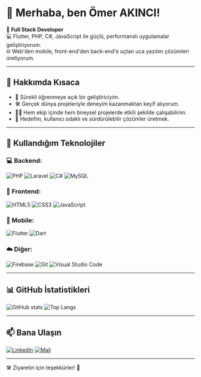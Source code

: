 # 👋 Merhaba, ben Ömer AKINCI!

🎯 **Full Stack Developer**  
💻 Flutter, PHP, C#, JavaScript ile güçlü, performanslı uygulamalar geliştiriyorum.  
🌐 Web'den mobile, front-end'den back-end'e uçtan uca yazılım çözümleri üretiyorum.

---

## 🚀 Hakkımda Kısaca

- 🧠 Sürekli öğrenmeye açık bir geliştiriciyim.  
- 🛠️ Gerçek dünya projeleriyle deneyim kazanmaktan keyif alıyorum.  
- 👨‍💻 Hem ekip içinde hem bireysel projelerde etkili şekilde çalışabilirim.  
- 🎯 Hedefim, kullanıcı odaklı ve sürdürülebilir çözümler üretmek.

---

## 🔧 Kullandığım Teknolojiler

### 💻 Backend:
![PHP](https://img.shields.io/badge/-PHP-777BB4?logo=php&logoColor=white&style=flat)
![Laravel](https://img.shields.io/badge/-Laravel-F55247?logo=laravel&logoColor=white&style=flat)
![C#](https://img.shields.io/badge/-CSharp-239120?logo=csharp&logoColor=white&style=flat)
![MySQL](https://img.shields.io/badge/-MySQL-4479A1?logo=mysql&logoColor=white&style=flat)

### 🎨 Frontend:
![HTML5](https://img.shields.io/badge/-HTML5-E34F26?logo=html5&logoColor=white&style=flat)
![CSS3](https://img.shields.io/badge/-CSS3-1572B6?logo=css3&logoColor=white&style=flat)
![JavaScript](https://img.shields.io/badge/-JavaScript-F7DF1E?logo=javascript&logoColor=black&style=flat)

### 📱 Mobile:
![Flutter](https://img.shields.io/badge/-Flutter-02569B?logo=flutter&logoColor=white&style=flat)
![Dart](https://img.shields.io/badge/-Dart-0175C2?logo=dart&logoColor=white&style=flat)

### ☁️ Diğer:
![Firebase](https://img.shields.io/badge/-Firebase-FFCA28?logo=firebase&logoColor=black&style=flat)
![Git](https://img.shields.io/badge/-Git-F05032?logo=git&logoColor=white&style=flat)
![Visual Studio Code](https://img.shields.io/badge/-VSCode-007ACC?logo=visual-studio-code&logoColor=white&style=flat)

---

## 📊 GitHub İstatistikleri

![GitHub stats](https://github-readme-stats.vercel.app/api?username=kullanıcıadın&show_icons=true&theme=radical)
![Top Langs](https://github-readme-stats.vercel.app/api/top-langs/?username=kullanıcıadın&layout=compact&theme=radical)

---

## 📫 Bana Ulaşın

[![LinkedIn](https://img.shields.io/badge/-LinkedIn-0A66C2?logo=linkedin&logoColor=white)](https://linkedin.com/in/dev-omer-akinci)
[![Mail](https://img.shields.io/badge/-Mail-EA4335?logo=gmail&logoColor=white)](mailto:mrakinci25@gmail.com)

---

🛠️ Ziyaretin için teşekkürler! 🙌
